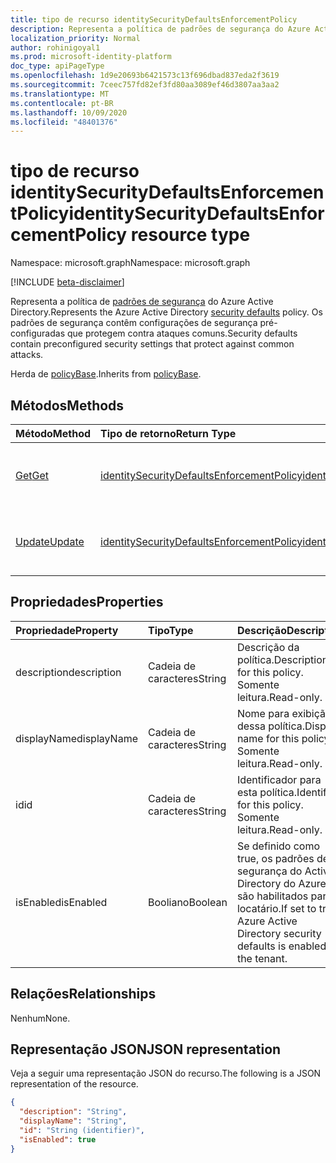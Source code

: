 ```yaml
---
title: tipo de recurso identitySecurityDefaultsEnforcementPolicy
description: Representa a política de padrões de segurança do Azure Active Directory. Os padrões de segurança contêm configurações de segurança pré-configuradas que protegem contra ataques comuns.
localization_priority: Normal
author: rohinigoyal1
ms.prod: microsoft-identity-platform
doc_type: apiPageType
ms.openlocfilehash: 1d9e20693b6421573c13f696dbad837eda2f3619
ms.sourcegitcommit: 7ceec757fd82ef3fd80aa3089ef46d3807aa3aa2
ms.translationtype: MT
ms.contentlocale: pt-BR
ms.lasthandoff: 10/09/2020
ms.locfileid: "48401376"
---
```

# <a name="identitysecuritydefaultsenforcementpolicy-resource-type"></a><span data-ttu-id="6e2a7-104">tipo de recurso identitySecurityDefaultsEnforcementPolicy</span><span class="sxs-lookup"><span data-stu-id="6e2a7-104">identitySecurityDefaultsEnforcementPolicy resource type</span></span>

<span data-ttu-id="6e2a7-105">Namespace: microsoft.graph</span><span class="sxs-lookup"><span data-stu-id="6e2a7-105">Namespace: microsoft.graph</span></span>

[!INCLUDE [beta-disclaimer](../../includes/beta-disclaimer.md)]

<span data-ttu-id="6e2a7-106">Representa a política de [padrões de segurança](/azure/active-directory/fundamentals/concept-fundamentals-security-defaults) do Azure Active Directory.</span><span class="sxs-lookup"><span data-stu-id="6e2a7-106">Represents the Azure Active Directory [security defaults](/azure/active-directory/fundamentals/concept-fundamentals-security-defaults) policy.</span></span> <span data-ttu-id="6e2a7-107">Os padrões de segurança contêm configurações de segurança pré-configuradas que protegem contra ataques comuns.</span><span class="sxs-lookup"><span data-stu-id="6e2a7-107">Security defaults contain preconfigured security settings that protect against common attacks.</span></span>

<span data-ttu-id="6e2a7-108">Herda de [policyBase](../resources/policybase.md).</span><span class="sxs-lookup"><span data-stu-id="6e2a7-108">Inherits from [policyBase](../resources/policybase.md).</span></span>

## <a name="methods"></a><span data-ttu-id="6e2a7-109">Métodos</span><span class="sxs-lookup"><span data-stu-id="6e2a7-109">Methods</span></span>

| <span data-ttu-id="6e2a7-110">Método</span><span class="sxs-lookup"><span data-stu-id="6e2a7-110">Method</span></span>       | <span data-ttu-id="6e2a7-111">Tipo de retorno</span><span class="sxs-lookup"><span data-stu-id="6e2a7-111">Return Type</span></span> | <span data-ttu-id="6e2a7-112">Descrição</span><span class="sxs-lookup"><span data-stu-id="6e2a7-112">Description</span></span> |
|:-------------|:------------|:------------|
| [<span data-ttu-id="6e2a7-113">Get</span><span class="sxs-lookup"><span data-stu-id="6e2a7-113">Get</span></span>](../api/identitysecuritydefaultsenforcementpolicy-get.md) | [<span data-ttu-id="6e2a7-114">identitySecurityDefaultsEnforcementPolicy</span><span class="sxs-lookup"><span data-stu-id="6e2a7-114">identitySecurityDefaultsEnforcementPolicy</span></span>](identitysecuritydefaultsenforcementpolicy.md) | <span data-ttu-id="6e2a7-115">Ler as propriedades de um objeto **identitySecurityDefaultsEnforcementPolicy** .</span><span class="sxs-lookup"><span data-stu-id="6e2a7-115">Read the properties of an **identitySecurityDefaultsEnforcementPolicy** object.</span></span> |
| [<span data-ttu-id="6e2a7-116">Update</span><span class="sxs-lookup"><span data-stu-id="6e2a7-116">Update</span></span>](../api/identitysecuritydefaultsenforcementpolicy-update.md) | [<span data-ttu-id="6e2a7-117">identitySecurityDefaultsEnforcementPolicy</span><span class="sxs-lookup"><span data-stu-id="6e2a7-117">identitySecurityDefaultsEnforcementPolicy</span></span>](identitysecuritydefaultsenforcementpolicy.md) | <span data-ttu-id="6e2a7-118">Atualize um objeto **identitySecurityDefaultsEnforcementPolicy** .</span><span class="sxs-lookup"><span data-stu-id="6e2a7-118">Update an **identitySecurityDefaultsEnforcementPolicy** object.</span></span> |

## <a name="properties"></a><span data-ttu-id="6e2a7-119">Propriedades</span><span class="sxs-lookup"><span data-stu-id="6e2a7-119">Properties</span></span>

| <span data-ttu-id="6e2a7-120">Propriedade</span><span class="sxs-lookup"><span data-stu-id="6e2a7-120">Property</span></span>     | <span data-ttu-id="6e2a7-121">Tipo</span><span class="sxs-lookup"><span data-stu-id="6e2a7-121">Type</span></span>        | <span data-ttu-id="6e2a7-122">Descrição</span><span class="sxs-lookup"><span data-stu-id="6e2a7-122">Description</span></span> |
|:-------------|:------------|:------------|
|<span data-ttu-id="6e2a7-123">description</span><span class="sxs-lookup"><span data-stu-id="6e2a7-123">description</span></span>|<span data-ttu-id="6e2a7-124">Cadeia de caracteres</span><span class="sxs-lookup"><span data-stu-id="6e2a7-124">String</span></span>|<span data-ttu-id="6e2a7-125">Descrição da política.</span><span class="sxs-lookup"><span data-stu-id="6e2a7-125">Description for this policy.</span></span> <span data-ttu-id="6e2a7-126">Somente leitura.</span><span class="sxs-lookup"><span data-stu-id="6e2a7-126">Read-only.</span></span>|
|<span data-ttu-id="6e2a7-127">displayName</span><span class="sxs-lookup"><span data-stu-id="6e2a7-127">displayName</span></span>|<span data-ttu-id="6e2a7-128">Cadeia de caracteres</span><span class="sxs-lookup"><span data-stu-id="6e2a7-128">String</span></span>|<span data-ttu-id="6e2a7-129">Nome para exibição dessa política.</span><span class="sxs-lookup"><span data-stu-id="6e2a7-129">Display name for this policy.</span></span> <span data-ttu-id="6e2a7-130">Somente leitura.</span><span class="sxs-lookup"><span data-stu-id="6e2a7-130">Read-only.</span></span>|
|<span data-ttu-id="6e2a7-131">id</span><span class="sxs-lookup"><span data-stu-id="6e2a7-131">id</span></span>|<span data-ttu-id="6e2a7-132">Cadeia de caracteres</span><span class="sxs-lookup"><span data-stu-id="6e2a7-132">String</span></span>|<span data-ttu-id="6e2a7-133">Identificador para esta política.</span><span class="sxs-lookup"><span data-stu-id="6e2a7-133">Identifier for this policy.</span></span> <span data-ttu-id="6e2a7-134">Somente leitura.</span><span class="sxs-lookup"><span data-stu-id="6e2a7-134">Read-only.</span></span>|
|<span data-ttu-id="6e2a7-135">isEnabled</span><span class="sxs-lookup"><span data-stu-id="6e2a7-135">isEnabled</span></span>|<span data-ttu-id="6e2a7-136">Booliano</span><span class="sxs-lookup"><span data-stu-id="6e2a7-136">Boolean</span></span>|<span data-ttu-id="6e2a7-137">Se definido como true, os padrões de segurança do Active Directory do Azure são habilitados para o locatário.</span><span class="sxs-lookup"><span data-stu-id="6e2a7-137">If set to true, Azure Active Directory security defaults is enabled for the tenant.</span></span>|

## <a name="relationships"></a><span data-ttu-id="6e2a7-138">Relações</span><span class="sxs-lookup"><span data-stu-id="6e2a7-138">Relationships</span></span>

<span data-ttu-id="6e2a7-139">Nenhum</span><span class="sxs-lookup"><span data-stu-id="6e2a7-139">None.</span></span>

## <a name="json-representation"></a><span data-ttu-id="6e2a7-140">Representação JSON</span><span class="sxs-lookup"><span data-stu-id="6e2a7-140">JSON representation</span></span>

<span data-ttu-id="6e2a7-141">Veja a seguir uma representação JSON do recurso.</span><span class="sxs-lookup"><span data-stu-id="6e2a7-141">The following is a JSON representation of the resource.</span></span>

<!-- {
  "blockType": "resource",
  "optionalProperties": [

  ],
  "@odata.type": "microsoft.graph.identitySecurityDefaultsEnforcementPolicy",
  "baseType": "",
  "keyProperty": "id"
}-->

```json
{
  "description": "String",
  "displayName": "String",
  "id": "String (identifier)",
  "isEnabled": true
}
```

<!-- uuid: 16cd6b66-4b1a-43a1-adaf-3a886856ed98
2019-02-04 14:57:30 UTC -->
<!-- {
  "type": "#page.annotation",
  "description": "identitySecurityDefaultsEnforcementPolicy resource",
  "keywords": "",
  "section": "documentation",
  "tocPath": ""
}-->